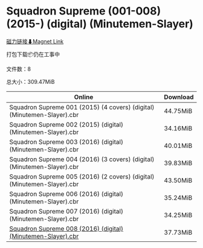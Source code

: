 # Squadron Supreme (001-008) (2015-) (digital) (Minutemen-Slayer)

[磁力链接⬇Magnet Link](magnet:?xt=urn:btih:cae85754f2b02034ebe4270551f6aa26e77e84c0&dn=Squadron%20Supreme%20%28001-008%29%20%282015-%29%20%28digital%29%20%28Minutemen-Slayer%29)

打包下载📦仍在工事中

文件数：8

总大小：309.47MiB

Online | Download
--- | ---
Squadron Supreme 001 (2015) (4 covers) (digital) (Minutemen-Slayer).cbr | 44.75MiB
Squadron Supreme 002 (2015) (digital) (Minutemen-Slayer).cbr | 34.16MiB
Squadron Supreme 003 (2016) (digital) (Minutemen-Slayer).cbr | 40.01MiB
Squadron Supreme 004 (2016) (3 covers) (digital) (Minutemen-Slayer).cbr | 39.83MiB
Squadron Supreme 005 (2016) (2 covers) (digital) (Minutemen-Slayer).cbr | 43.50MiB
Squadron Supreme 006 (2016) (digital) (Minutemen-Slayer).cbr | 35.24MiB
Squadron Supreme 007 (2016) (digital) (Minutemen-Slayer).cbr | 34.25MiB
[Squadron Supreme 008 (2016) (digital) (Minutemen-Slayer).cbr](https://github.com/alicewish/markdown/blob/master/comic/Squadron-Supreme-008-2016-digital-Minutemen-Slayer-cbr.md) | 37.73MiB